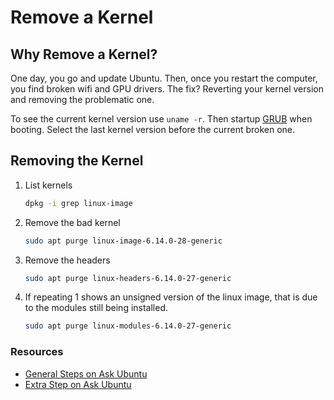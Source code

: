 # Remove a Kernel

## Why Remove a Kernel?

One day, you go and update Ubuntu. Then, once you restart the computer, you find broken wifi and GPU drivers. The fix? Reverting your kernel version and removing the problematic one.

To see the current kernel version use `uname -r`. Then startup [GRUB](./grub.md) when booting. Select the last kernel version before the current broken one.

## Removing the Kernel

1. List kernels
    ```bash
    dpkg -i grep linux-image
    ```

2. Remove the bad kernel
    ```bash
    sudo apt purge linux-image-6.14.0-28-generic
    ```

3. Remove the headers
    ```bash
    sudo apt purge linux-headers-6.14.0-27-generic
    ```
4. If repeating 1 shows an unsigned version of the linux image, that is due to the modules still being installed.
    ```bash
    sudo apt purge linux-modules-6.14.0-27-generic
    ```


### Resources

- [General Steps on Ask Ubuntu](https://askubuntu.com/questions/1338398/how-do-i-remove-newest-kernel)
- [Extra Step on Ask Ubuntu](https://askubuntu.com/questions/1170575/removing-linux-image-kernel-causes-linux-image-unsigned-package-to-be-installed)